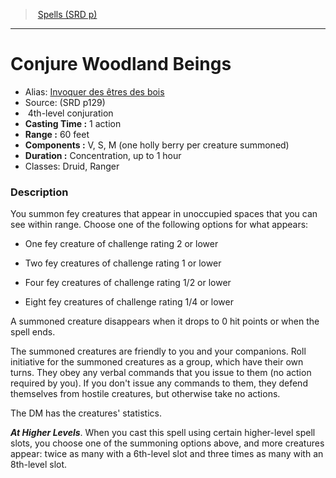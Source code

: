 ﻿> [Spells (SRD p)](srd_spells.md)

---

# Conjure Woodland Beings

- Alias: [Invoquer des êtres des bois](hd_spells_invoquer_des_etres_des_bois.md)
- Source: (SRD p129)
-  4th-level conjuration
- **Casting Time :** 1 action
- **Range :** 60 feet
- **Components :** V, S, M (one holly berry per creature summoned)
- **Duration :** Concentration, up to 1 hour
- Classes: Druid, Ranger

### Description

You summon fey creatures that appear in unoccupied spaces that you can see within range. Choose one of the following options for what appears:

* One fey creature of challenge rating 2 or lower

* Two fey creatures of challenge rating 1 or lower

* Four fey creatures of challenge rating 1/2 or lower

* Eight fey creatures of challenge rating 1/4 or lower

A summoned creature disappears when it drops to 0 hit points or when the spell ends.

The summoned creatures are friendly to you and your companions. Roll initiative for the summoned creatures as a group, which have their own turns. They obey any verbal commands that you issue to them (no action required by you). If you don't issue any commands to them, they defend themselves from hostile creatures, but otherwise take no actions.

The DM has the creatures' statistics.

**_At Higher Levels_**. When you cast this spell using certain higher-level spell slots, you choose one of the summoning options above, and more creatures appear: twice as many with a 6th-level slot and three times as many with an 8th-level slot.


